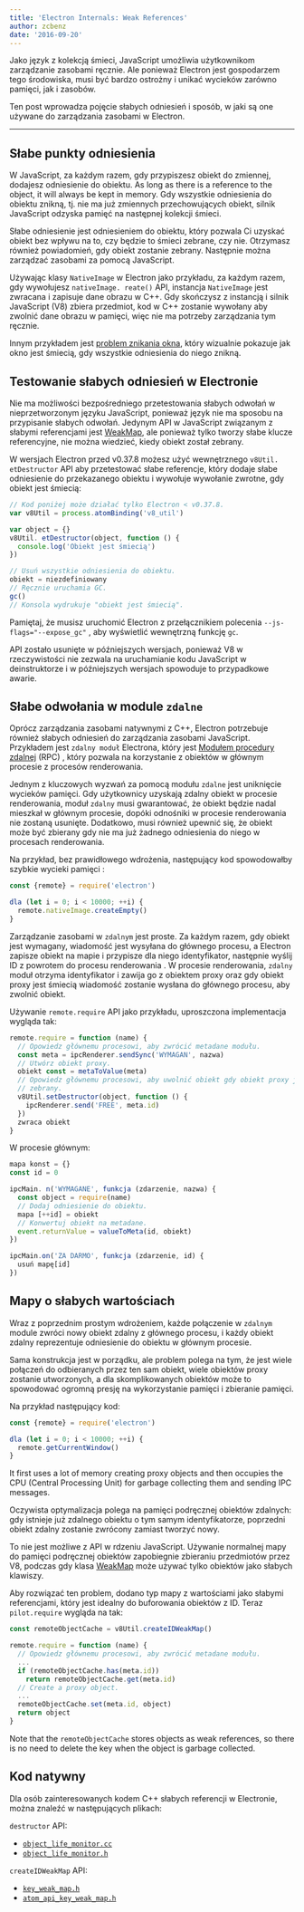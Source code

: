 ```yaml
---
title: 'Electron Internals: Weak References'
author: zcbenz
date: '2016-09-20'
---
```


Jako język z kolekcją śmieci, JavaScript umożliwia użytkownikom zarządzanie zasobami ręcznie. Ale ponieważ Electron jest gospodarzem tego środowiska, musi być bardzo ostrożny i unikać wycieków zarówno pamięci, jak i zasobów.

Ten post wprowadza pojęcie słabych odniesień i sposób, w jaki są one używane do zarządzania zasobami w Electron.

---

## Słabe punkty odniesienia

W JavaScript, za każdym razem, gdy przypiszesz obiekt do zmiennej, dodajesz odniesienie do obiektu. As long as there is a reference to the object, it will always be kept in memory. Gdy wszystkie odniesienia do obiektu znikną, tj. nie ma już zmiennych przechowujących obiekt, silnik JavaScript odzyska pamięć na następnej kolekcji śmieci.

Słabe odniesienie jest odniesieniem do obiektu, który pozwala Ci uzyskać obiekt bez wpływu na to, czy będzie to śmieci zebrane, czy nie. Otrzymasz również powiadomień, gdy obiekt zostanie zebrany. Następnie można zarządzać zasobami za pomocą JavaScript.

Używając klasy `NativeImage` w Electron jako przykładu, za każdym razem, gdy wywołujesz `nativeImage. reate()` API, instancja `NativeImage` jest zwracana i zapisuje dane obrazu w C++. Gdy skończysz z instancją i silnik JavaScript (V8) zbiera przedmiot, kod w C++ zostanie wywołany aby zwolnić dane obrazu w pamięci, więc nie ma potrzeby zarządzania tym ręcznie.

Innym przykładem jest [problem znikania okna](https://electronjs.org/docs/faq/#my-apps-windowtray-disappeared-after-a-few-minutes), który wizualnie pokazuje jak okno jest śmiecią, gdy wszystkie odniesienia do niego znikną.

## Testowanie słabych odniesień w Electronie

Nie ma możliwości bezpośredniego przetestowania słabych odwołań w nieprzetworzonym języku JavaScript, ponieważ język nie ma sposobu na przypisanie słabych odwołań. Jedynym API w JavaScript związanym z słabymi referencjami jest [WeakMap](https://developer.mozilla.org/en-US/docs/Web/JavaScript/Reference/Global_Objects/WeakMap), ale ponieważ tylko tworzy słabe klucze referencyjne, nie można wiedzieć, kiedy obiekt został zebrany.

W wersjach Electron przed v0.37.8 możesz użyć wewnętrznego `v8Util. etDestructor` API aby przetestować słabe referencje, który dodaje słabe odniesienie do przekazanego obiektu i wywołuje wywołanie zwrotne, gdy obiekt jest śmiecią:

```javascript
// Kod poniżej może działać tylko Electron < v0.37.8.
var v8Util = process.atomBinding('v8_util')

var object = {}
v8Util. etDestructor(object, function () {
  console.log('Obiekt jest śmiecią')
})

// Usuń wszystkie odniesienia do obiektu.
obiekt = niezdefiniowany
// Ręcznie uruchamia GC.
gc()
// Konsola wydrukuje "obiekt jest śmiecią".
```

Pamiętaj, że musisz uruchomić Electron z przełącznikiem polecenia `--js-flags="--expose_gc"` , aby wyświetlić wewnętrzną funkcję `gc`.

API zostało usunięte w późniejszych wersjach, ponieważ V8 w rzeczywistości nie zezwala na uruchamianie kodu JavaScript w deinstruktorze i w późniejszych wersjach spowoduje to przypadkowe awarie.

## Słabe odwołania w module `zdalne`

Oprócz zarządzania zasobami natywnymi z C++, Electron potrzebuje również słabych odniesień do zarządzania zasobami JavaScript. Przykładem jest `zdalny moduł` Electrona, który jest [Modułem procedury zdalnej](https://en.wikipedia.org/wiki/Remote_procedure_call) (RPC) , który pozwala na korzystanie z obiektów w głównym procesie z procesów renderowania.

Jednym z kluczowych wyzwań za pomocą modułu `zdalne` jest uniknięcie wycieków pamięci. Gdy użytkownicy uzyskają zdalny obiekt w procesie renderowania, moduł `zdalny` musi gwarantować, że obiekt będzie nadal mieszkał w głównym procesie, dopóki odnośniki w procesie renderowania nie zostaną usunięte. Dodatkowo, musi również upewnić się, że obiekt może być zbierany gdy nie ma już żadnego odniesienia do niego w procesach renderowania.

Na przykład, bez prawidłowego wdrożenia, następujący kod spowodowałby szybkie wycieki pamięci :

```javascript
const {remote} = require('electron')

dla (let i = 0; i < 10000; ++i) {
  remote.nativeImage.createEmpty()
}
```

Zarządzanie zasobami w `zdalnym` jest proste. Za każdym razem, gdy obiekt jest wymagany, wiadomość jest wysyłana do głównego procesu, a Electron zapisze obiekt na mapie i przypisze dla niego identyfikator, następnie wyślij ID z powrotem do procesu renderowania . W procesie renderowania, `zdalny` moduł otrzyma identyfikator i zawija go z obiektem proxy oraz gdy obiekt proxy jest śmiecią wiadomość zostanie wysłana do głównego procesu, aby zwolnić obiekt.

Używanie `remote.require` API jako przykładu, uproszczona implementacja wygląda tak:

```javascript
remote.require = function (name) {
  // Opowiedz głównemu procesowi, aby zwrócić metadane modułu.
  const meta = ipcRenderer.sendSync('WYMAGAN', nazwa)
  // Utwórz obiekt proxy.
  obiekt const = metaToValue(meta)
  // Opowiedz głównemu procesowi, aby uwolnić obiekt gdy obiekt proxy jest śmiecią
  // zebrany.
  v8Util.setDestructor(object, function () {
    ipcRenderer.send('FREE', meta.id)
  })
  zwraca obiekt
}
```

W procesie głównym:

```javascript
mapa konst = {}
const id = 0

ipcMain. n('WYMAGANE', funkcja (zdarzenie, nazwa) {
  const object = require(name)
  // Dodaj odniesienie do obiektu.
  mapa [++id] = obiekt
  // Konwertuj obiekt na metadane.
  event.returnValue = valueToMeta(id, obiekt)
})

ipcMain.on('ZA DARMO', funkcja (zdarzenie, id) {
  usuń mapę[id]
})
```

## Mapy o słabych wartościach

Wraz z poprzednim prostym wdrożeniem, każde połączenie w `zdalnym` module zwróci nowy obiekt zdalny z głównego procesu, i każdy obiekt zdalny reprezentuje odniesienie do obiektu w głównym procesie.

Sama konstrukcja jest w porządku, ale problem polega na tym, że jest wiele połączeń do odbieranych przez ten sam obiekt, wiele obiektów proxy zostanie utworzonych, a dla skomplikowanych obiektów może to spowodować ogromną presję na wykorzystanie pamięci i zbieranie pamięci.

Na przykład następujący kod:

```javascript
const {remote} = require('electron')

dla (let i = 0; i < 10000; ++i) {
  remote.getCurrentWindow()
}
```

It first uses a lot of memory creating proxy objects and then occupies the CPU (Central Processing Unit) for garbage collecting them and sending IPC messages.

Oczywista optymalizacja polega na pamięci podręcznej obiektów zdalnych: gdy istnieje już zdalnego obiektu o tym samym identyfikatorze, poprzedni obiekt zdalny zostanie zwrócony zamiast tworzyć nowy.

To nie jest możliwe z API w rdzeniu JavaScript. Używanie normalnej mapy do pamięci podręcznej obiektów zapobiegnie zbieraniu przedmiotów przez V8, podczas gdy klasa [WeakMap](https://developer.mozilla.org/en-US/docs/Web/JavaScript/Reference/Global_Objects/WeakMap) może używać tylko obiektów jako słabych klawiszy.

Aby rozwiązać ten problem, dodano typ mapy z wartościami jako słabymi referencjami, który jest idealny do buforowania obiektów z ID. Teraz `pilot.require` wygląda na tak:

```javascript
const remoteObjectCache = v8Util.createIDWeakMap()

remote.require = function (name) {
  // Opowiedz głównemu procesowi, aby zwrócić metadane modułu.
  ...
  if (remoteObjectCache.has(meta.id))
    return remoteObjectCache.get(meta.id)
  // Create a proxy object.
  ...
  remoteObjectCache.set(meta.id, object)
  return object
}
```

Note that the `remoteObjectCache` stores objects as weak references, so there is no need to delete the key when the object is garbage collected.

## Kod natywny

Dla osób zainteresowanych kodem C++ słabych referencji w Electronie, można znaleźć w następujących plikach:

`destructor` API:

* [`object_life_monitor.cc`](https://github.com/electron/electron/blob/v1.3.4/atom/common/api/object_life_monitor.cc)
* [`object_life_monitor.h`](https://github.com/electron/electron/blob/v1.3.4/atom/common/api/object_life_monitor.h)

`createIDWeakMap` API:

* [`key_weak_map.h`](https://github.com/electron/electron/blob/v1.3.4/atom/common/key_weak_map.h)
* [`atom_api_key_weak_map.h`](https://github.com/electron/electron/blob/v1.3.4/atom/common/api/atom_api_key_weak_map.h)

